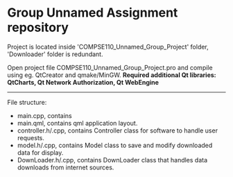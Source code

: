Group Unnamed
Assignment repository
==================================
Project is located inside 'COMPSE110_Unnamed_Group_Project' folder, 'Downloader' folder is redundant.

Open project file COMPSE110_Unnamed_Group_Project.pro and compile using eg. QtCreator and qmake/MinGW. 
**Required additional Qt libraries: QtCharts, Qt Network Authorization, Qt WebEngine**

------------------
File structure:
- main.cpp, contains 
- main.qml, contains qml application layout.
- controller.h/.cpp, contains Controller class for software to handle user requests.
- model.h/.cpp, contains Model class to save and modify downloaded data for display.
- DownLoader.h/.cpp, contains DownLoader class that handles data downloads from internet sources.



